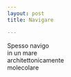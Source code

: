 ```yaml
---
layout: post
title: Navigare

---
```

Spesso navigo  
in un mare  
architettonicamente  
molecolare  

